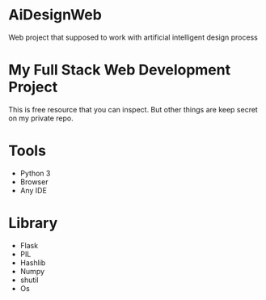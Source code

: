 # AiDesignWeb
Web project that supposed to work  with artificial intelligent design process

# My Full Stack Web Development Project

This is free resource that you can inspect. But other things are keep secret on my private repo. 

# Tools
- Python 3
- Browser
- Any IDE

# Library
- Flask
- PIL
- Hashlib
- Numpy
- shutil
- Os
